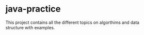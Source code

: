 # java-practice
This project contains all the different topics on algorthims and data structure with examples. 
